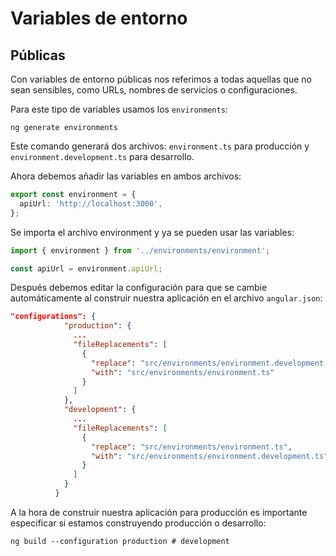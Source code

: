 # Variables de entorno

## Públicas

Con variables de entorno públicas nos referimos a todas aquellas que no sean sensibles, como URLs, nombres de servicios
o configuraciones.

Para este tipo de variables usamos los `environments`:

```shell
ng generate environments
```

Este comando generará dos archivos: `environment.ts` para producción y `environment.development.ts` para desarrollo.

Ahora debemos añadir las variables en ambos archivos:

```typescript
export const environment = {
  apiUrl: 'http://localhost:3000',
};
```

Se importa el archivo environment y ya se pueden usar las variables:

```typescript
import { environment } from '../environments/environment';

const apiUrl = environment.apiUrl;
```

Después debemos editar la configuración para que se cambie automáticamente al construir nuestra aplicación en el archivo `angular.json`:

```json
"configurations": {
            "production": {
              ...
              "fileReplacements": [
                {
                  "replace": "src/environments/environment.development.ts",
                  "with": "src/environments/environment.ts"
                }
              ]
            },
            "development": {
              ...
              "fileReplacements": [
                {
                  "replace": "src/environments/environment.ts",
                  "with": "src/environments/environment.development.ts"
                }
              ]
            }
          } 
```

A la hora de construir nuestra aplicación para producción es importante especificar si estamos construyendo producción o desarrollo:

```shell
ng build --configuration production # development
```
